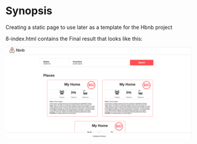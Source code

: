 # Synopsis

Creating a static page to use later as a template for the Hbnb project

8-index.html contains the Final result that looks like this:

![Result](/web_static/images/Final.png)
